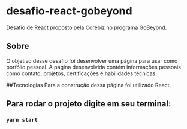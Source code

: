 # desafio-react-gobeyond
Desafio de React proposto pela Corebiz no programa GoBeyond.

## Sobre
O objetivo desse desafio foi desenvolver uma página para usar como porfólio pessoal. A página desenvolvida contém informações pessoais como contato, projetos, certificações e habilidades técnicas.

##Tecnologias
Para a construção dessa página foi utilizado React.

## Para rodar o projeto digite em seu terminal:
### `yarn start`
